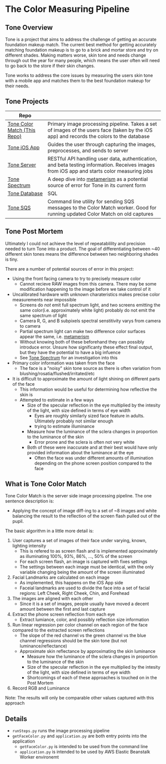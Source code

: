 # The Color Measuring Pipeline

## Tone Overview
Tone is a project that aims to address the challenge of getting an accurate foundation makeup match. The current best method for getting accurately matching foundation makeup is to go to a brick and mortar store and try on different shades. Making matters worse, skin tone and needs change through out the year for many people, which means the user often will need to go back to the store if their skin changes. 

Tone works to address the core issues by measuring the users skin tone with a mobile app and matches them to the best foundation makeup for their needs.

## Tone Projects
|Repo | |
|---|---|
| [Tone Color Match (This Repo)](https://github.com/dmacewen/tone_colorMatch) | Primary image processing pipeline. Takes a set of images of the users face (taken by the iOS app) and records the colors to the database |
| [Tone iOS App](https://github.com/dmacewen/tone_ios) | Guides the user through capturing the images, preprocesses, and sends to server |
| [Tone Server](https://github.com/dmacewen/tone_server) | RESTful API handling user data, authentication, and beta testing information. Receives images from iOS app and starts color measuring jobs |
| [Tone Spectrum](https://github.com/dmacewen/tone_spectrum) | A deep dive into [metamerism](https://en.wikipedia.org/wiki/Metamerism_(color)) as a potential source of error for Tone in its current form |
| [Tone Database](https://github.com/dmacewen/tone_database) | SQL |
| [Tone SQS](https://github.com/dmacewen/tone_sqs) | Command line utility for sending SQS messages to the Color Match worker. Good for running updated Color Match on old captures |


## Tone Post Mortem
Ultimately I could not achieve the level of repeatablility and precision needed to turn Tone into a product. The goal of differentiating between ~40 different skin tones means the difference between two neighboring shades is tiny.

There are a number of potential sources of error in this project:
* Using the front facing camera to try to precisely measure color
    * Cannot recieve RAW images from this camera. There may be some modification happening to the image before we take control of it
* Uncalibrated hardware with unknown charateristics makes precise color measurements near impossible
    * Screens do *not* emit full spectrum light, and two screens emitting the same color(i.e. approximately white light) probably do not emit the same spectrum of light
    * Camera R, G, and B subpixels spectral senstitivity varys from camera to camera
    * Partial spectrum light can make two difference color surfaces appear the same, i.e. [metamerism](https://en.wikipedia.org/wiki/Metamerism_(color))
    * Without knowing both of these beforehand they can possibly introduce error. Unsure how significanty these effect final output, but they have the potential to have a big infuence
    * See [Tone Spectrum](https://github.com/dmacewen/tone_spectrum) for an investigation into this
* Primary color information was taken from the face
    * The face is a "noisy" skin tone source as there is often variation from blushing/rosatia/flushed/irritated/etc
* It is difficult to approximate the amount of light shining on different parts of the face
    * This information would be useful for determining how reflective the skin is
    * Attempted to estimate in a few ways
        * Size of the specular reflection in the eye multiplied by the intesity of the light, with size defined in terms of eye width
            * Eyes are roughly similarly sized face feature in adults. Ultimately probably not similar enough
            * trying to estimate illuminance
        * Measure how the luminance of the sclera changes in proportion to the luminance of the skin
            * Error prone and the sclera is often not very white
        * Both of these were inaccurate and at their best would have only provided information about the luminance at the eye
            * Often the face was under different amounts of illumination depending on the phone screen position compared to the face


## What is Tone Color Match
Tone Color Match is the server side image processing pipeline. The one sentence description is: 

* Applying the concept of image diff-ing to a set of ~8 images and white balancing the result to the reflection of the screen flash pulled out of the pupil.

The basic algorithm in a little more detail is:

1. User captures a set of images of their face under varying, known, lighting intensity
    * This is refered to as screen flash and is implemented approximately as illuminating 100%, 93%, 86%, ..., 50% of the screen
    * For each screen flash, an image is captured with fixes settings
    * The settings between each image must be identical, with the only variable changing being the amount of the screen illuminated
2. Facial Landmarks are calculated on each image
    * As implemented, this happens on the iOS App side
    * Faceial landmarks are used to divide the face into a set of facial regions: Left Cheek, Right Cheek, Chin, and Forehead
3. The images are aligned with each other
    * Since it is a set of images, people usually have moved a decent amount between the first and last capture
4. Extract the phone screen reflection from each eye
    * Extract lumiance, color, and possibly reflection size information
5. Run linear regression per color channel on each region of the face compared to the extracted screen reflections
    * The slope of the red channel vs the green channel vs the blue channel regressions should be the skin tone (but not luminance/reflectance)
    * Approximate skin reflectance by approximating the skin luminance
       * Measure how the luminance of the sclera changes in proportion to the luminance of the skin
       * Size of the specular reflection in the eye multiplied by the intesity of the light, with size defined in terms of eye width
       * Shortcomings of each of these approaches is touched on in the Post Mortem
6. Record RGB and Luminance

Note: The results will only be comparable other values captured with this approach

 
## Details

* `runSteps.py` runs the image processing pipeline
* `getFaceColor.py` and `application.py` are both entry points into the application
    * `getFaceColor.py` is intended to be used from the command line
    * `application.py` is intended to be used by AWS Elastic Beanstalk Worker environemt

